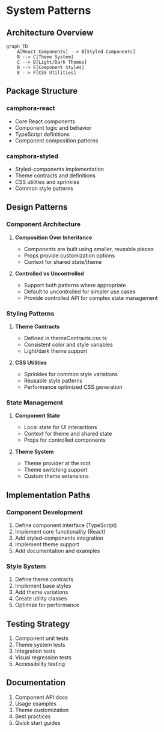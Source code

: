 # System Patterns

## Architecture Overview
```mermaid
graph TD
    A[React Components] --> B[Styled Components]
    B --> C[Theme System]
    C --> D[Light/Dark Themes]
    B --> E[Component Styles]
    E --> F[CSS Utilities]
```

## Package Structure
### camphora-react
- Core React components
- Component logic and behavior
- TypeScript definitions
- Component composition patterns

### camphora-styled
- Styled-components implementation
- Theme contracts and definitions
- CSS utilities and sprinkles
- Common style patterns

## Design Patterns

### Component Architecture
1. **Composition Over Inheritance**
   - Components are built using smaller, reusable pieces
   - Props provide customization options
   - Context for shared state/theme

2. **Controlled vs Uncontrolled**
   - Support both patterns where appropriate
   - Default to uncontrolled for simpler use cases
   - Provide controlled API for complex state management

### Styling Patterns
1. **Theme Contracts**
   - Defined in themeContracts.css.ts
   - Consistent color and style variables
   - Light/dark theme support

2. **CSS Utilities**
   - Sprinkles for common style variations
   - Reusable style patterns
   - Performance optimized CSS generation

### State Management
1. **Component State**
   - Local state for UI interactions
   - Context for theme and shared state
   - Props for controlled components

2. **Theme System**
   - Theme provider at the root
   - Theme switching support
   - Custom theme extensions

## Implementation Paths

### Component Development
1. Define component interface (TypeScript)
2. Implement core functionality (React)
3. Add styled-components integration
4. Implement theme support
5. Add documentation and examples

### Style System
1. Define theme contracts
2. Implement base styles
3. Add theme variations
4. Create utility classes
5. Optimize for performance

## Testing Strategy
1. Component unit tests
2. Theme system tests
3. Integration tests
4. Visual regression tests
5. Accessibility testing

## Documentation
1. Component API docs
2. Usage examples
3. Theme customization
4. Best practices
5. Quick start guides
